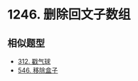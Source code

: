 # 1246. 删除回文子数组

## 相似题型

- [312. 戳气球](https://leetcode-cn.com/problems/burst-balloons/)
- [546. 移除盒子](https://leetcode-cn.com/problems/remove-boxes/)
